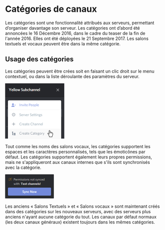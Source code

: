 <!-- TITLE: Channel Categories -->
<!-- SUBTITLE: Un résumé des catégories de canaux-->

# Catégories de canaux
Les catégories sont une fonctionnalité attribués aux serveurs, permettant d’organiser davantage son serveur. Les catégories ont d’abord été annoncées le 16 Décembre 2016, dans le cadre du teaser de la fin de l'année 2016. Elles ont été déployées le 21 Septembre 2017.  Les salons textuels et vocaux peuvent être dans la même catégorie.

## Usage des catégories
Les catégories peuvent être crées soit en faisant un clic droit sur le menu contextuel, ou dans la liste déroulante des paramètres du serveur.

![Menu des paramètres du serveur avec les catégories](/uploads/qg-3-hnlj.png "Menu des paramètres du serveur avec les catégories")

Tout comme les noms des salons vocaux, les catégories supportent les espaces et les caractères personnalisés, tels que les émoticônes par défaut. Les catégories supportent également leurs propres permissions, mais ne s'appliqueront aux canaux internes que s'ils sont synchronisés avec la catégorie. 

![Alerte de synchronisation](/uploads/a-8-wppaq.png "Alerte de synchronisation")

Les anciens « Salons Textuels » et « Salons vocaux » sont maintenant créés dans des catégories sur les nouveaux serveurs, avec des serveurs plus anciens n'ayant aucune catégorie du tout. Les canaux par défaut normaux (les deux canaux généraux) existent toujours dans les mêmes catégories. 